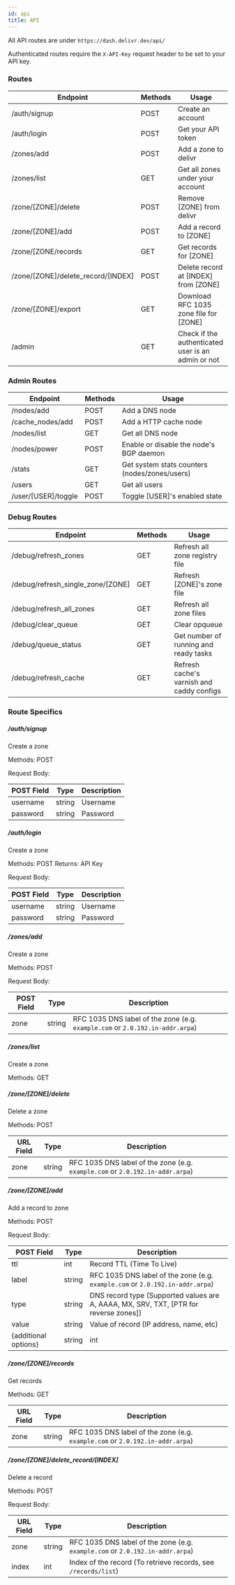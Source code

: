 ```yaml
---
id: api
title: API
---
```


All API routes are under `https://dash.delivr.dev/api/`

Authenticated routes require the `X-API-Key` request header to be set to your API key.

### Routes

| Endpoint                           | Methods | Usage                                |
| ---------------------------------- | ------- | ------------------------------------ |
| /auth/signup                       | POST    | Create an account                    |
| /auth/login                        | POST    | Get your API token                   |
| /zones/add                         | POST    | Add a zone to delivr                 |
| /zones/list                        | GET     | Get all zones under your account     |
| /zone/[ZONE]/delete                | POST    | Remove [ZONE] from delivr            |
| /zone/[ZONE]/add                   | POST    | Add a record to [ZONE]               |
| /zone/[ZONE/records                | GET     | Get records for [ZONE]               |
| /zone/[ZONE]/delete_record/[INDEX] | POST    | Delete record at [INDEX] from [ZONE] |
| /zone/[ZONE]/export | GET   | Download RFC 1035 zone file for [ZONE] |
| /admin | GET   | Check if the authenticated user is an admin or not |

### Admin Routes
| Endpoint                           | Methods | Usage                                |
| ---------------------------------- | ------- | ------------------------------------ |
| /nodes/add | POST   | Add a DNS node |
| /cache_nodes/add | POST   | Add a HTTP cache node |
| /nodes/list | GET   | Get all DNS node |
| /nodes/power | POST   | Enable or disable the node's BGP daemon |
| /stats | GET   | Get system stats counters (nodes/zones/users) |
| /users | GET   | Get all users |
| /user/[USER]/toggle | POST   | Toggle [USER]'s enabled state |

### Debug Routes
| Endpoint                           | Methods | Usage                                |
| ---------------------------------- | ------- | ------------------------------------ |
| /debug/refresh_zones | GET   | Refresh all zone registry file |
| /debug/refresh_single_zone/[ZONE] | GET   | Refresh [ZONE]'s zone file |
| /debug/refresh_all_zones | GET   | Refresh all zone files |
| /debug/clear_queue | GET   | Clear opqueue |
| /debug/queue_status | GET   | Get number of running and ready tasks |
| /debug/refresh_cache | GET   | Refresh cache's varnish and caddy configs |

### Route Specifics

##### /auth/signup

Create a zone

Methods: POST

Request Body:

| POST Field | Type   | Description |
| ---------- | ------ | ----------- |
| username   | string | Username    |
| password   | string | Password    |


##### /auth/login

Create a zone

Methods: POST
Returns: API Key

Request Body:

| POST Field | Type   | Description |
| ---------- | ------ | ----------- |
| username   | string | Username    |
| password   | string | Password    |



##### /zones/add
Create a zone

Methods: POST

Request Body:

| POST Field | Type   | Description                                                  |
| ---------- | ------ | ------------------------------------------------------------ |
| zone       | string | RFC 1035 DNS label of the zone (e.g. `example.com` or `2.0.192.in-addr.arpa`) |



##### /zones/list

Create a zone

Methods: GET



##### /zone/[ZONE]/delete

Delete a zone

Methods: POST

| URL Field | Type   | Description                                                  |
| --------- | ------ | ------------------------------------------------------------ |
| zone      | string | RFC 1035 DNS label of the zone (e.g. `example.com` or `2.0.192.in-addr.arpa`) |



##### /zone/[ZONE]/add

Add a record to zone

Methods: POST

Request Body:

| POST Field | Type   | Description                                                  |
| ------ | ------ | ------------------------------------------------------------ |
| ttl    | int | Record TTL (Time To Live)                                    |
| label | string | RFC 1035 DNS label of the zone (e.g. `example.com` or `2.0.192.in-addr.arpa`) |
| type      | string | DNS record type (Supported values are A, AAAA, MX, SRV, TXT, [PTR for reverse zones]) |
| value      | string | Value of record (IP address, name, etc) |
| {additional options}      | string|int | additional options for specific zone type |



##### /zone/[ZONE]/records

Get records

Methods: GET

| URL Field | Type   | Description                                                  |
| --------- | ------ | ------------------------------------------------------------ |
| zone      | string | RFC 1035 DNS label of the zone (e.g. `example.com` or `2.0.192.in-addr.arpa`) |



##### /zone/[ZONE]/delete_record/[INDEX]

Delete a record

Methods: POST

Request Body:

| URL Field | Type   | Description                                                  |
| --------- | ------ | ------------------------------------------------------------ |
| zone      | string | RFC 1035 DNS label of the zone (e.g. `example.com` or `2.0.192.in-addr.arpa`) |
| index     | int    | Index of the record (To retrieve records, see `/records/list`) |
